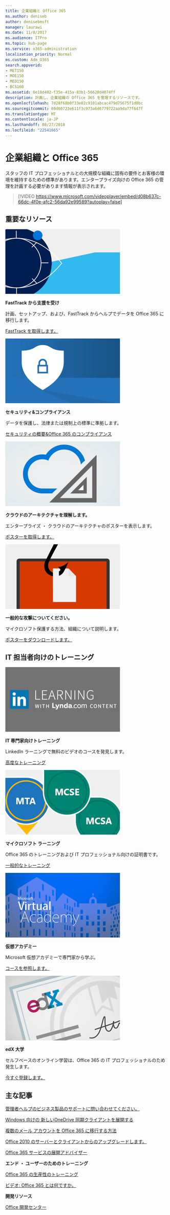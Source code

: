 ```yaml
---
title: 企業組織と Office 365
ms.author: deniseb
author: denisebmsft
manager: laurawi
ms.date: 11/8/2017
ms.audience: ITPro
ms.topic: hub-page
ms.service: o365-administration
localization_priority: Normal
ms.custom: Adm_O365
search.appverid:
- MET150
- MOE150
- MED150
- BCS160
ms.assetid: 6e18d402-f35e-415a-83b1-56620d4074ff
description: 計画し、企業組織の Office 365 を管理するリソースです。
ms.openlocfilehash: 7d28f68b0f33e02c9101abcac479d75675f1d0bc
ms.sourcegitcommit: 69d60723e611f3c973a6d6779722aa9da77f647f
ms.translationtype: MT
ms.contentlocale: ja-JP
ms.lasthandoff: 08/27/2018
ms.locfileid: "22541665"
---
```

# <a name="enterprise-organizations-and-office-365"></a>企業組織と Office 365

スタッフの IT プロフェッショナルとの大規模な組織に固有の要件とお客様の環境を維持するための標準があります。エンタープライズ向けの Office 365 の管理を計画する必要があります情報が表示されます。
  

> [!VIDEO https://www.microsoft.com/videoplayer/embed/d08b637c-66dc-4f0e-afc2-56da92e99589?autoplay=false]
  
## <a name="key-resources"></a>重要なリソース

![FastTrack の構想の目の形](media/263443cf-d8bd-460b-ac46-a08323551f3f.png)
  
 **FastTrack から支援を受け**
  
計画、セットアップ、および、FastTrack からヘルプでデータを Office 365 に移行します。
  
[FastTrack を取得します。](https://go.microsoft.com/fwlink/?linkid=238431)
  
![セキュリティとコンプライアンスのシンボル](media/f96c2cdf-d151-4f44-bb11-20bb7f366a21.png)
  
 **セキュリティ&amp;コンプライアンス**
  
データを保護し、法律または規制上の標準に準拠します。
  
[セキュリティの概要&amp;Office 365 のコンプライアンス](https://support.office.com/article/dcb83b2c-ac66-4ced-925d-50eb9698a0b2)
  
![クラウドとアーキテクチャの記号](media/2850ac8d-4c99-4825-869e-83724c4ef54e.png)
  
 **クラウドのアーキテクチャを理解します。**
  
エンタープライズ ・ クラウドのアーキテクチャのポスターを表示します。
  
[ポスターを取得します。](https://aka.ms/cloudarch)
  
[![魚のフック (フィッシング攻撃)、画面上のドキュメントを取得する場合](media/dc32a996-623a-400c-9b7a-ed1b89a56948.png)](https://aka.ms/commonattacks)
  
 **一般的な攻撃についてください。**
  
マイクロソフト保護する方法、組織について説明します。
  
[ポスターをダウンロードします。](https://aka.ms/commonattacks)
  
## <a name="training-for-it-pros"></a>IT 担当者向けのトレーニング

![IT LinkedIn の学習から専門家向けトレーニング](media/b951eac7-9d99-42b5-86a3-3058a6445077.png)
  
 **IT 専門家向けトレーニング**
  
LinkedIn ラーニングで無料のビデオのコースを発見します。
  
[高度なトレーニング](https://support.office.com/article/68cc9b95-0bdc-491e-a81f-ee70b3ec63c5.aspx)
  
![マイクロソフト ラーニング認定: MTA、MCSE、MCSA](media/8eab3b6a-5aff-423c-9c57-fd078fdebca8.png)
  
 **マイクロソフト ラーニング**
  
Office 365 のトレーニングおよび IT プロフェッショナル向けの証明書です。
  
[一般的なトレーニング](https://go.microsoft.com/fwlink/?linkid=826247)
  
![Microsoft 仮想アカデミー](media/1bced083-acd6-4705-9f22-22009166a5d7.png)
  
 **仮想アカデミー**
  
Microsoft 仮想アカデミーで専門家から学ぶ。
  
[コースを参照します。](https://go.microsoft.com/fwlink/?linkid=826248)
  
![edX 大学証明書](media/c52ff863-94fa-4d6e-b91f-f9057956a7b0.png)
  
 **edX 大学**
  
セルフぺースのオンライン学習は、Office 365 の IT プロフェッショナルのため発生します。
  
[今すぐ登録します。](https://go.microsoft.com/fwlink/?linkid=852994)
  
## <a name="featured-articles"></a>主な記事

[管理者ヘルプのビジネス製品のサポートに問い合わせてください。](https://support.office.com/article/32a17ca7-6fa0-4870-8a8d-e25ba4ccfd4b)
  
[Windows 向けの 新しいOneDrive 同期クライアントを展開する](https://support.office.com/article/3f3a511c-30c6-404a-98bf-76f95c519668)
  
[複数のメール アカウントを Office 365 に移行する方法](https://support.office.com/article/0a4913fe-60fb-498f-9155-a86516418842)
  
[Office 2010 のサーバーとクライアントからのアップグレードします。](upgrade-from-office-2010-servers-and-products.md)
  
[Office 365 サービスの展開アドバイザー](deployment-advisors-for-office-365.md)
  
 **エンド ・ ユーザーのためのトレーニング**
  
[Office 365 の生産性のトレーニング](https://support.office.com/article/af07cb6b-980d-4f33-8599-322582767408)
  
[ビデオ: Office 365 とは何ですか。](https://support.office.com/article/847caf12-2589-452c-8aca-1c009797678b)
  
 **開発リソース**
  
[Office 開発センター](https://go.microsoft.com/fwlink/?linkid=615418)
  

